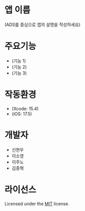 # 앱 이름
(ADS를 중심으로 앱의 설명을 작성하세요)

# 주요기능
- (기능 1)
- (기능 2)
- (기능 3)

# 작동환경
- (Xcode: 15.4)
- (iOS: 17.5)

# 개발자
- 신현우
- 이소영
- 이주노
- 김종혁

# 라이선스
Licensed under the [MIT](LICENSE) license.
